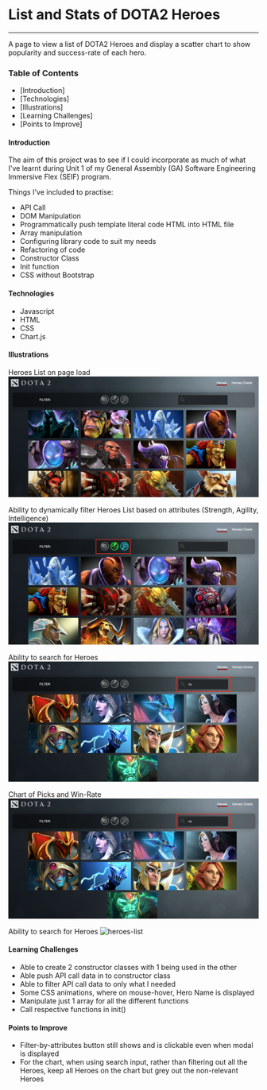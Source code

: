 # List and Stats of DOTA2 Heroes
---
A page to view a list of DOTA2 Heroes and display a scatter chart to show popularity and success-rate of each hero.
### Table of Contents
- [Introduction]
- [Technologies]
- [Illustrations]
- [Learning Challenges]
- [Points to Improve]

#### Introduction
The aim of this project was to see if I could incorporate as much of what I've learnt during Unit 1 of my General Assembly (GA) Software Engineering Immersive Flex (SEIF) program.

Things I've included to practise:
- API Call
- DOM Manipulation
- Programmatically push template literal code HTML into HTML file
- Array manipulation
- Configuring library code to suit my needs
- Refactoring of code
- Constructor Class
- Init function
- CSS without Bootstrap

#### Technologies
- Javascript
- HTML
- CSS
- Chart.js

#### Illustrations
Heroes List on page load
![heroes-list](./images/list-of-heroes.png)

Ability to dynamically filter Heroes List based on attributes (Strength, Agility, Intelligence)
![heroes-list](./images/list-of-heroes-multiple-filters.png)

Ability to search for Heroes
![heroes-list](./images/list-of-heroes-search.png)

Chart of Picks and Win-Rate
![heroes-list](./images/list-of-heroes-search.png)

Ability to search for Heroes
![heroes-list](./images/DOTA2Charts-Search-AdobeExpress-L.gif)

#### Learning Challenges
- Able to create 2 constructor classes with 1 being used in the other
- Able push API call data in to constructor class
- Able to filter API call data to only what I needed
- Some CSS animations, where on mouse-hover, Hero Name is displayed
- Manipulate just 1 array for all the different functions
- Call respective functions in init()


#### Points to Improve
- Filter-by-attributes button still shows and is clickable even when modal is displayed
- For the chart, when using search input, rather than filtering out all the Heroes, keep all Heroes on the chart but grey out the non-relevant Heroes